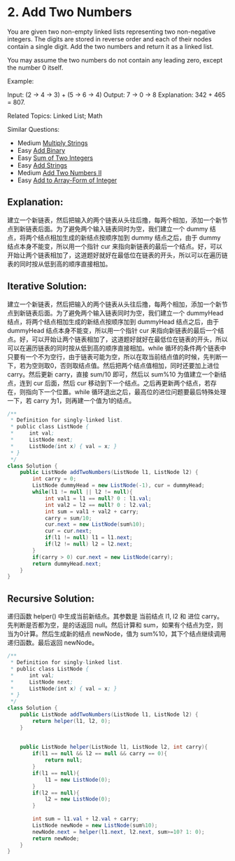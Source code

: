 # 2. Add Two Numbers

You are given two non-empty linked lists representing two non-negative integers. The digits are stored in reverse order and each of their nodes contain a single digit. Add the two numbers and return it as a linked list.

You may assume the two numbers do not contain any leading zero, except the number 0 itself.

Example:

Input: (2 -> 4 -> 3) + (5 -> 6 -> 4)
Output: 7 -> 0 -> 8
Explanation: 342 + 465 = 807.

Related Topics: Linked List; Math

Similar Questions: 
* Medium [Multiply Strings](https://leetcode.com/problems/multiply-strings/)
* Easy [Add Binary](https://leetcode.com/problems/add-binary/)
* Easy [Sum of Two Integers](https://leetcode.com/problems/sum-of-two-integers/)
* Easy [Add Strings](https://leetcode.com/problems/add-strings/)
* Medium [Add Two Numbers II](https://leetcode.com/problems/add-two-numbers-ii/)
* Easy [Add to Array-Form of Integer](https://leetcode.com/problems/add-to-array-form-of-integer/)

## Explanation: 
建立一个新链表，然后把输入的两个链表从头往后撸，每两个相加，添加一个新节点到新链表后面。为了避免两个输入链表同时为空，我们建立一个 dummy 结点，将两个结点相加生成的新结点按顺序加到 dummy 结点之后，由于 dummy 结点本身不能变，所以用一个指针 cur 来指向新链表的最后一个结点。好，可以开始让两个链表相加了，这道题好就好在最低位在链表的开头，所以可以在遍历链表的同时按从低到高的顺序直接相加。

## Iterative Solution: 
建立一个新链表，然后把输入的两个链表从头往后撸，每两个相加，添加一个新节点到新链表后面。为了避免两个输入链表同时为空，我们建立一个 dummyHead 结点，将两个结点相加生成的新结点按顺序加到 dummyHead 结点之后，由于 dummyHead 结点本身不能变，所以用一个指针 cur 来指向新链表的最后一个结点。好，可以开始让两个链表相加了，这道题好就好在最低位在链表的开头，所以可以在遍历链表的同时按从低到高的顺序直接相加。while 循环的条件两个链表中只要有一个不为空行，由于链表可能为空，所以在取当前结点值的时候，先判断一下，若为空则取0，否则取结点值。然后把两个结点值相加，同时还要加上进位 carry。然后更新 carry，直接 sum/10 即可，然后以 sum%10 为值建立一个新结点，连到 cur 后面，然后 cur 移动到下一个结点。之后再更新两个结点，若存在，则指向下一个位置。while 循环退出之后，最高位的进位问题要最后特殊处理一下，若 carry 为1，则再建一个值为1的结点。

```java
/**
 * Definition for singly-linked list.
 * public class ListNode {
 *     int val;
 *     ListNode next;
 *     ListNode(int x) { val = x; }
 * }
 */
class Solution {
    public ListNode addTwoNumbers(ListNode l1, ListNode l2) {
        int carry = 0;
        ListNode dummyHead = new ListNode(-1), cur = dummyHead;
        while(l1 != null || l2 != null){
            int val1 = l1 == null? 0 : l1.val;
            int val2 = l2 == null? 0 : l2.val;
            int sum = val1 + val2 + carry;
            carry = sum/10;
            cur.next = new ListNode(sum%10);
            cur = cur.next;
            if(l1 != null) l1 = l1.next;
            if(l2 != null) l2 = l2.next;
        }
        if(carry > 0) cur.next = new ListNode(carry);
        return dummyHead.next;
    }
}
```

## Recursive Solution: 
递归函数 helper() 中生成当前新结点。其参数是 当前结点 l1, l2 和 进位 carry。先判断是否都为空，是的话返回 null。然后计算和 sum，如果有个结点为空，则当为0计算。然后生成新的结点 newNode，值为 sum%10，其下个结点继续调用递归函数。最后返回 newNode。

```java
/**
 * Definition for singly-linked list.
 * public class ListNode {
 *     int val;
 *     ListNode next;
 *     ListNode(int x) { val = x; }
 * }
 */
class Solution {
    public ListNode addTwoNumbers(ListNode l1, ListNode l2) {
        return helper(l1, l2, 0);
    }
    
    
    public ListNode helper(ListNode l1, ListNode l2, int carry){
        if(l1 == null && l2 == null && carry == 0){
            return null;
        }
        if(l1 == null){
            l1 = new ListNode(0);
        }
        if(l2 == null){
            l2 = new ListNode(0);
        }
        
        int sum = l1.val + l2.val + carry;
        ListNode newNode = new ListNode(sum%10);
        newNode.next = helper(l1.next, l2.next, sum>=10? 1: 0);
        return newNode;
    }
}
```